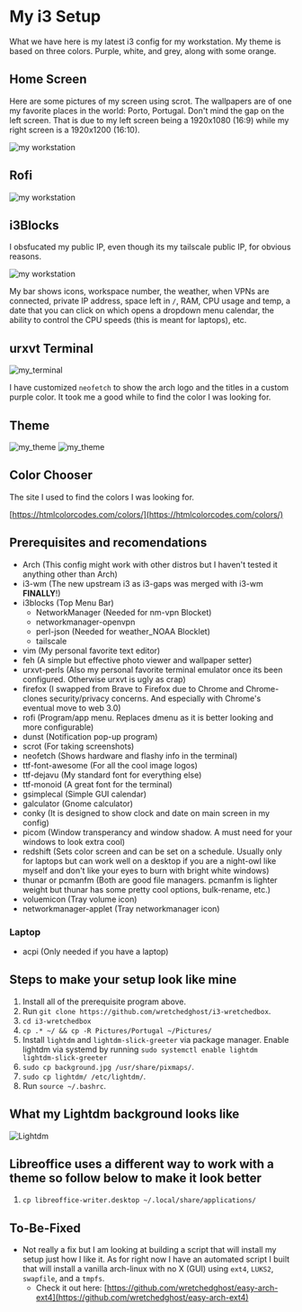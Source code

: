 # My i3 Setup

What we have here is my latest i3 config for my workstation. My theme is based on three colors. Purple, white, and grey, along with some orange. 

## Home Screen

Here are some pictures of my screen using scrot. The wallpapers are of one my favorite places in the world: Porto, Portugal. Don't mind the gap on the left screen. That is due to my left screen being a 1920x1080 (16:9) while my right screen is a 1920x1200 (16:10).

![my workstation](./Pictures/example/screen.png)

## Rofi

![my workstation](./Pictures/example/rofi_custom.png)

## i3Blocks

I obsfucated my public IP, even though its my tailscale public IP, for obvious reasons.

![my workstation](./Pictures/example/i3blocks.png)

My bar shows icons, workspace number, the weather, when VPNs are connected, private IP address, space left in `/`, RAM, CPU usage and temp, a date that you can click on which opens a dropdown menu calendar, the ability to control the CPU speeds (this is meant for laptops), etc.

## urxvt Terminal

![my_terminal](./Pictures/example/neofetch.png)

I have customized `neofetch` to show the arch logo and the titles in a custom purple color. It took me a good while to find the color I was looking for. 

## Theme

![my_theme](./Pictures/example/lxappearance1.png)
![my_theme](./Pictures/example/lxappearance2.png)

## Color Chooser

The site I used to find the colors I was looking for.

[https://htmlcolorcodes.com/colors/](https://htmlcolorcodes.com/colors/)

## Prerequisites and recomendations

* Arch (This config might work with other distros but I haven't tested it anything other than Arch)
* i3-wm (The new upstream i3 as i3-gaps was merged with i3-wm **FINALLY**!)
* i3blocks (Top Menu Bar)
  * NetworkManager (Needed for nm-vpn Blocket)
  * networkmanager-openvpn
  * perl-json (Needed for weather_NOAA Blocklet)
  * tailscale
* vim (My personal favorite text editor)
* feh (A simple but effective photo viewer and wallpaper setter)
* urxvt-perls (Also my personal favorite terminal emulator once its been configured. Otherwise urxvt is ugly as crap)
* firefox (I swapped from Brave to Firefox due to Chrome and Chrome-clones security/privacy concerns. And especially with Chrome's eventual move to web 3.0)
* rofi (Program/app menu. Replaces dmenu as it is better looking and more configurable) 
* dunst (Notification pop-up program) 
* scrot (For taking screenshots)
* neofetch (Shows hardware and flashy info in the terminal)
* ttf-font-awesome (For all the cool image logos)
* ttf-dejavu (My standard font for everything else)
* ttf-monoid (A great font for the terminal)
* gsimplecal (Simple GUI calendar)
* galculator (Gnome calculator)
* conky (It is designed to show clock and date on main screen in my config)
* picom (Window transperancy and window shadow. A must need for your windows to look extra cool)
* redshift (Sets color screen and can be set on a schedule. Usually only for laptops but can work well on a desktop if you are a night-owl like myself and don't like your eyes to burn with bright white windows)
* thunar or pcmanfm (Both are good file managers. pcmanfm is lighter weight but thunar has some pretty cool options, bulk-rename, etc.)
* voluemicon (Tray volume icon)
* networkmanager-applet (Tray networkmanager icon)

### Laptop

* acpi (Only needed if you have a laptop)

## Steps to make your setup look like mine

1. Install all of the prerequisite program above.
2. Run `git clone https://github.com/wretchedghost/i3-wretchedbox`.
3. `cd i3-wretchedbox`
4. `cp .* ~/ && cp -R Pictures/Portugal ~/Pictures/`
5. Install `lightdm` and `lightdm-slick-greeter` via package manager. Enable lightdm via systemd by running `sudo systemctl enable lightdm lightdm-slick-greeter`
6. `sudo cp background.jpg /usr/share/pixmaps/`.
7. `sudo cp lightdm/ /etc/lightdm/`. 
8. Run `source ~/.bashrc`.

## What my Lightdm background looks like

![Lightdm](./background.jpg)

## Libreoffice uses a different way to work with a theme so follow below to make it look better

1. `cp libreoffice-writer.desktop ~/.local/share/applications/`

## To-Be-Fixed

* Not really a fix but I am looking at building a script that will install my setup just how I like it. As for right now I have an automated script I built that will install a vanilla arch-linux with no X (GUI) using `ext4`, `LUKS2`, `swapfile`, and a `tmpfs`. 
    * Check it out here: [https://github.com/wretchedghost/easy-arch-ext4](https://github.com/wretchedghost/easy-arch-ext4)
